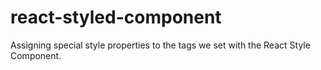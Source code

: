 # react-styled-component
Assigning special style properties to the tags we set with the React Style Component.
